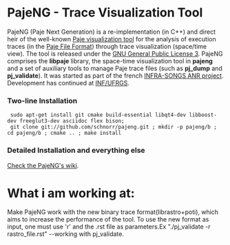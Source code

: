 PajeNG - Trace Visualization Tool
==================================

PajeNG (Paje Next Generation) is a re-implementation (in C++) and
direct heir of the well-known [Paje visualization
tool](http://paje.sf.net) for the analysis of execution traces (in the
[Paje File
Format](http://paje.sourceforge.net/download/publication/lang-paje.pdf))
through trace visualization (space/time view).  The tool is released
under the [GNU General Public License
3](http://www.gnu.org/licenses/gpl.html). PajeNG comprises the
__libpaje__ library, the space-time visualization tool in __pajeng__
and a set of auxiliary tools to manage Paje trace files (such as
__pj_dump__ and __pj_validate__). It was started as part of the french
[INFRA-SONGS ANR
project](http://infra-songs.gforge.inria.fr/). Development has
continued at [INF/UFRGS](http://www.inf.ufrgs.br/en/).

### Two-line Installation

     sudo apt-get install git cmake build-essential libqt4-dev libboost-dev freeglut3-dev asciidoc flex bison;
     git clone git://github.com/schnorr/pajeng.git ; mkdir -p pajeng/b ; cd pajeng/b ; cmake .. ; make install

### Detailed Installation and everything else

[Check the PajeNG's wiki](https://github.com/schnorr/pajeng/wiki/).


What i am working at:
==================================
Make PajeNG work with the new binary trace format(librastro+poti), which aims to increase the performance of the tool.
To use the new format as input, one must use 'r' and the .rst file as parameters.Ex "./pj_validate -r rastro_file.rst"
--working with pj_validate.


